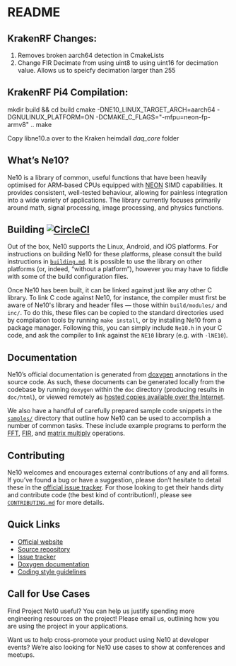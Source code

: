 # README

## KrakenRF Changes:

1) Removes broken aarch64 detection in CmakeLists
2) Change FIR Decimate from using uint8 to using uint16 for decimation value. Allows us to speicfy decimation larger than 255

## KrakenRF Pi4 Compilation:
mkdir build && cd build
cmake -DNE10_LINUX_TARGET_ARCH=aarch64 -DGNULINUX_PLATFORM=ON -DCMAKE_C_FLAGS="-mfpu=neon-fp-armv8" ..
make

Copy libne10.a over to the Kraken heimdall _daq_core_ folder

## What’s Ne10?
Ne10 is a library of common, useful functions that have been heavily optimised for ARM-based CPUs equipped with [NEON](https://www.arm.com/products/processors/technologies/neon.php) SIMD capabilities. It provides consistent, well-tested behaviour, allowing for painless integration into a wide variety of applications. The library currently focuses primarily around math, signal processing, image processing, and physics functions.

## Building [![CircleCI](https://circleci.com/gh/projectNe10/Ne10.svg?style=svg)](https://circleci.com/gh/projectNe10/Ne10)
Out of the box, Ne10 supports the Linux, Android, and iOS platforms. For instructions on building Ne10 for these platforms, please consult the build instructions in [`building.md`](https://github.com/projectNe10/Ne10/tree/master/doc/building.md#building-ne10). It is possible to use the library on other platforms (or, indeed, “without a platform”), however you may have to fiddle with some of the build configuration files.

Once Ne10 has been built, it can be linked against just like any other C library. To link C code against Ne10, for instance, the compiler must first be aware of Ne10's library and header files — those within `build/modules/` and `inc/`. To do this, these files can be copied to the standard directories used by compilation tools by running `make install`, or by installing Ne10 from a package manager. Following this, you can simply include `Ne10.h` in your C code, and ask the compiler to link against the `NE10` library (e.g. with `-lNE10`).

## Documentation
Ne10’s official documentation is generated from [doxygen](https://www.stack.nl/~dimitri/doxygen/) annotations in the source code. As such, these documents can be generated locally from the codebase by running `doxygen` within the `doc` directory (producing results in `doc/html`), or viewed remotely as [hosted copies available over the Internet](http://projectne10.github.io/Ne10/doc/modules.html).

We also have a handful of carefully prepared sample code snippets in the [`samples/`](https://github.com/projectNe10/Ne10/tree/master/samples) directory that outline how Ne10 can be used to accomplish a number of common tasks. These include example programs to perform the [FFT](https://github.com/projectNe10/Ne10/tree/master/samples/NE10_sample_complex_fft.c), [FIR](https://github.com/projectNe10/Ne10/tree/master/samples/NE10_sample_fir.c), and [matrix multiply](https://github.com/projectNe10/Ne10/tree/master/samples/NE10_sample_matrix_multiply.c) operations.

## Contributing
Ne10 welcomes and encourages external contributions of any and all forms. If you’ve found a bug or have a suggestion, please don’t hesitate to detail these in the [official issue tracker](https://github.com/projectNe10/Ne10/issues). For those looking to get their hands dirty and contribute code (the best kind of contribution!), please see [`CONTRIBUTING.md`](https://github.com/projectNe10/Ne10/tree/master/CONTRIBUTING.md#contributing-to-project-ne10) for more details.

## Quick Links

- [Official website](http://projectne10.org/)
- [Source repository](https://github.com/projectNe10/Ne10)
- [Issue tracker](https://github.com/projectNe10/Ne10/issues)
- [Doxygen documentation](http://projectne10.github.io/Ne10/doc/modules.html)
- [Coding style guidelines](https://github.com/projectNe10/Ne10/wiki/Ne10-Coding-Style)

## Call for Use Cases

Find Project Ne10 useful? You can help us justify spending more engineering resources on the project! Please email us, outlining how you are using the project in your applications.

Want us to help cross-promote your product using Ne10 at developer events? We’re also looking for Ne10 use cases to show at conferences and meetups.

